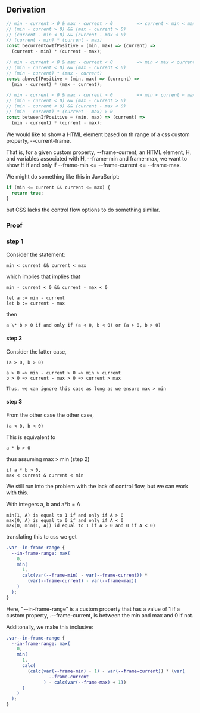 ## Derivation

```javascript
// min - current > 0 & max - current > 0         => current < min < max
// (min - current > 0) && (max - current > 0)
// (current - min < 0) && (current - max < 0)
// (current - min) * (current - max)
const becurrentowIfPositive = (min, max) => (current) =>
  (current - min) * (current - max);

// min - current < 0 & max - current < 0         => min < max < current
// (min - current < 0) && (max - current < 0)
// (min - current) * (max - current)
const aboveIfPositive = (min, max) => (current) =>
  (min - current) * (max - current);

// min - current < 0 & max - current > 0         => min < current < max
// (min - current < 0) && (max - current > 0)
// (min - current < 0) && (current - max < 0)
// (min - current) * (current - max) > 0
const betweenIfPositive = (min, max) => (current) =>
  (min - current) * (current - max);
```

We would like to show a HTML element based on th range of a css custom property, --current-frame.

That is,
for a given custom property, --frame-current,
an HTML element, H,
and variables associated with H, --frame-min and frame-max,
we want to show H if and only if --frame-min <= --frame-current <= --frame-max.

We might do something like this in JavaScript:

```javascript
if (min <= current && current <= max) {
  return true;
}
```

but CSS lacks the control flow options to do something similar.

### Proof

### step 1

Consider the statement:

```
min < current && current < max
```

which implies that implies that

```
min - current < 0 && current - max < 0
```

```
let a := min - current
let b := current - max
```

then

```
a \* b > 0 if and only if (a < 0, b < 0) or (a > 0, b > 0)
```

#### step 2

Consider the latter case,

```
(a > 0, b > 0)
```

```
a > 0 => min - current > 0 => min > current
b > 0 => current - max > 0 => current > max
```

```
Thus, we can ignore this case as long as we ensure max > min
```

#### step 3

From the other case the other case,

```
(a < 0, b < 0)
```

This is equivalent to

```
a * b > 0
```

thus assuming max > min (step 2)

```
if a * b > 0,
max < current & current < min
```

We still run into the problem with the lack of control flow, but we can work with this.

With integers a, b and a\*b = A

```
min(1, A) is equal to 1 if and only if A > 0
max(0, A) is equal to 0 if and only if A < 0
max(0, min(1, A)) id equal to 1 if A > 0 and 0 if A < 0)
```

translating this to css we get

```css
.var--in-frame-range {
  --in-frame-range: max(
    0,
    min(
      1,
      calc(var(--frame-min) - var(--frame-current)) *
        (var(--frame-current) - var(--frame-max))
    )
  );
}
```

Here, "--in-frame-range" is a custom property that has a value of
1 if a custom property, .--frame-current, is between the min and max
and 0 if not.

Additonally, we make this inclusive:

```css
.var--in-frame-range {
  --in-frame-range: max(
    0,
    min(
      1,
      calc(
        (calc(var(--frame-min) - 1) - var(--frame-current)) * (var(
                --frame-current
              ) - calc(var(--frame-max) + 1))
      )
    )
  );
}
```
